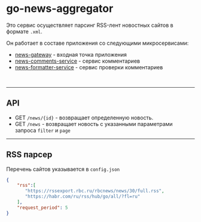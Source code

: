 # go-news-aggregator
Это сервис осуществляет парсинг RSS-лент новостных сайтов в формате `.xml`. 

Он работает в составе приложения со следующими микросервисами:
- [news-gateway](https://github.com/lekht/news-gateway) - входная точка приложения
- [news-comments-service](https://github.com/lekht/news-comments-service) - сервис комментариев
- [news-formatter-service](https://github.com/lekht/news-formatter-service) - сервис проверки комментариев

<br />

---

## API 

* GET `/news/{id}` - возвращает определенную новость.
* GET `/news` - возвращает новость с указанными параметрами запроса `filter` и `page`

---

## RSS парсер
Перечень сайтов указывается в `config.json` <br>
```json
{
    "rss":[
       "https://rssexport.rbc.ru/rbcnews/news/30/full.rss",
       "https://habr.com/ru/rss/hub/go/all/?fl=ru"
    ],
    "request_period": 5
}
```
